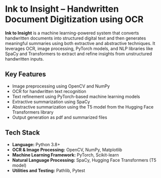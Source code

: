 # Ink to Insight – Handwritten Document Digitization using OCR

**Ink to Insight** is a machine learning-powered system that converts handwritten documents into structured digital text and then generates meaningful summaries using both extractive and abstractive techniques. It leverages OCR, image processing, PyTorch models, and NLP libraries like SpaCy and Transformers to extract and refine insights from unstructured handwritten inputs.

## Key Features

- Image preprocessing using OpenCV and NumPy  
- OCR for handwritten text recognition  
- Text refinement using PyTorch-based machine learning models  
- Extractive summarization using SpaCy  
- Abstractive summarization using the T5 model from the Hugging Face Transformers library  
- Output generation as pdf and summarized files  

## Tech Stack

- **Language:** Python 3.8+  
- **OCR & Image Processing:** OpenCV, NumPy, Matplotlib  
- **Machine Learning Framework:** PyTorch, Scikit-learn  
- **Natural Language Processing:** SpaCy, Hugging Face Transformers (T5 model)  
- **Utilities and Testing:** Pathlib, Pytest  
